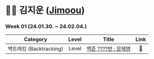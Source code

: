 # 👦🏻 김지운 ([Jimoou](https://github.com/Jimoou))

### Week 01 (24.01.30. ~  24.02.04.)
| Category | Level|                        Title                                 |                                                                                                        Link                                                                                                         |
|:------:|:-------------------------------------:|:---------------------------------------------------------------------:|:-------------------------------------------------------------------------------------------------------------------------------------------------------------------------------------------------------------------:|
| 백트래킹 (Backtracking) |Level| <a href="[문제 URL]">백준 ????번 : 문제명</a>      |                                                                                      <a href="[자기가 업로드한 문제 풀이 코드 URL]">🔗</a>                                                                                       |